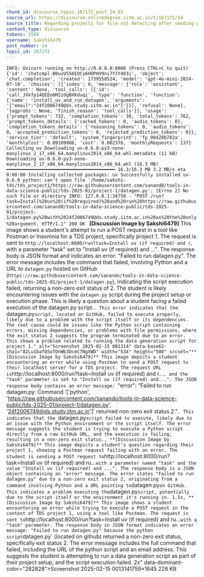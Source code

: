 ```yaml
---
chunk_id: discourse_topic_167172_post_14_01
source_url: https://discourse.onlinedegree.iitm.ac.in/t/167172/14
source_title: Regarding project1 for file not detecting after sending post request
content_type: discourse
tokens: 1589
username: Sakshi6479
post_number: 14
topic_id: 167172
---
```


`INFO: Uvicorn running on http://0.0.0.0:8000 (Press CTRL+C to quit)
{'id': 'chatcmpl-B0uvU556EOCy6HOPHV9ni7YJY403i', 'object': 'chat.completion', 'created': 1739558524, 'model': 'gpt-4o-mini-2024-07-18', 'choices': [{'index': 0, 'message': {'role': 'assistant', 'content': None, 'tool_calls': [{'id': 'call_JXkfp14QEEo6M2zdgBXKduqi', 'type': 'function', 'function': {'name': 'install_uv_and_run_datagen', 'arguments': '{"email":"24f2006749@ds.study.iitm.ac.in"}'}}], 'refusal': None}, 'logprobs': None, 'finish_reason': 'tool_calls'}], 'usage': {'prompt_tokens': 732, 'completion_tokens': 30, 'total_tokens': 762, 'prompt_tokens_details': {'cached_tokens': 0, 'audio_tokens': 0}, 'completion_tokens_details': {'reasoning_tokens': 0, 'audio_tokens': 0, 'accepted_prediction_tokens': 0, 'rejected_prediction_tokens': 0}}, 'service_tier': 'default', 'system_fingerprint': 'fp_00428b782a', 'monthlyCost': 0.09109908, 'cost': 0.002376, 'monthlyRequests': 137}
Collecting uv
 Downloading uv-0.6.0-py3-none-manylinux_2_17_x86_64.manylinux2014_x86_64.whl.metadata (11 kB)
Downloading uv-0.6.0-py3-none-manylinux_2_17_x86_64.manylinux2014_x86_64.whl (16.3 MB)
 ━━━━━━━━━━━━━━━━━━━━━━━━━━━━━━━━━━━━━━━━ 16.3/16.3 MB 3.2 MB/s eta 0:00:00
Installing collected packages: uv
Successfully installed uv-0.6.0
python: can't open file '/home/sakshi-tds/tds_project1/https://raw.githubusercontent.com/sanand0/tools-in-data-science-public/tds-2025-01/project-1/datagen.py': [Errno 2] No such file or directory
INFO: 127.0.0.1:34758 - "POST /run?task=Install%20uv%20(if%20required)%20and%20run%20https://raw.githubusercontent.com/sanand0/tools-in-data-science-public/tds-2025-01/project-1/datagen.py%20with%2024f2006749@ds.study.iitm.ac.in%20as%20the%20only%20argument. HTTP/1.1" 200 OK
`
**[Discussion Image by Sakshi6479]** This image shows a student's attempt to run a POST request in a tool like Postman or Insomnia for a TDS project, specifically project 1. The request is sent to `http://localhost:8000/run?task=Install uv (if required) and r`, with a parameter "task" set to "Install uv (if required) and ...". The response body is JSON format and indicates an error: "Failed to run datagen.py". The error message includes the command that failed, involving Python and a URL to `datagen.py` hosted on GitHub (`https://raw.githubusercontent.com/sanando/tools-in-data-science-public/tds-2025-01/project-1/datagen.py`), indicating the script execution failed, returning a non-zero exit status of 2. The student is likely encountering issues with the `datagen.py` script during the project setup or execution phase. This is likely a question about a student facing a failed execution of the datagen.py script.`. This error indicates that the `datagen.py` script, located on GitHub, failed to execute properly, likely due to a problem with the script itself or its dependencies. The root cause could be issues like the Python script containing errors, missing dependencies, or problems with file permissions, where the exit status 2 suggests the program terminated due to an error. This shows a problem related to running the data generation script for project 1." alt="Screenshot 2025-02-15 001314" data-base62-sha1="82Lu1bafOSoTOnWb3DcmC7NgXWD" width="534" height="500" srcset="**[Discussion Image by Sakshi6479]** This image depicts a student encountering an error while using Postman to send a POST request to their localhost server for a TDS project. The request URL is `http://localhost:8000/run?task=Install uv (if required) and r...`, and the "task" parameter is set to "Install uv (if required) and...". The JSON response body contains an error message: `"error": "Failed to run datagen.py: Command '['python', 'https://raw.githubusercontent.com/sanando/tools-in-data-science-public/tds-2025-01/project-1/datagen.py', '24f2006749@ds.study.iitm.ac.in']' returned non-zero exit status 2."`. This indicates that the `datagen.py` script failed to execute, likely due to an issue with the Python environment or the script itself. The error message suggests the student is trying to execute a Python script directly from a raw GitHub URL, and the execution is failing, resulting in a non-zero exit status., **[Discussion Image by Sakshi6479]** This image depicts a student's question regarding their project 1, showing a Postman request failing with an error. The student is sending a POST request to `http://localhost:8000/run?task=Install uv (if required) and ru...` with a parameter named "task" and the value "Install uv (if required) and ...". The response body is a JSON object containing an "error" message. The error states "Failed to run datagen.py" due to a non-zero exit status 2, originating from a command involving Python and a URL pointing to `datagen.py` on GitHub. This indicates a problem executing the `datagen.py` script, potentially due to the script itself or the environment it's running in. 1.5x, **[Discussion Image by Sakshi6479]** This image shows a student encountering an error while trying to execute a POST request in the context of TDS project 1, using a tool like Postman. The request is sent to `http://localhost:8000/run?task=Install uv (if required) and ru...` with a "task" parameter. The response body in JSON format indicates an error message: "Failed to run datagen.py" because the python script `datagen.py` (located on github) returned a non-zero exit status, specifically exit status 2. The error message includes the full command that failed, including the URL of the python script and an email address. This suggests the student is attempting to run a data generation script as part of their project setup, and the script execution failed. 2x" data-dominant-color="282828">Screenshot 2025-02-15 0013141759×1645 228 KB
